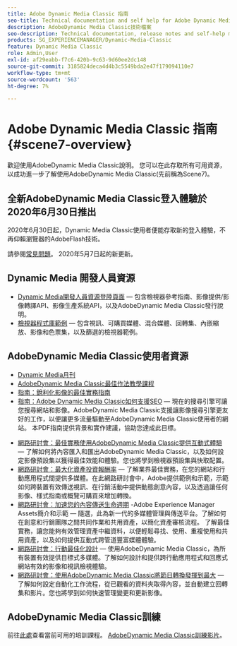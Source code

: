 ```yaml
---
title: Adobe Dynamic Media Classic 指南
seo-title: Technical documentation and self help for Adobe Dynamic Media Classic
description: AdobeDynamic Media Classic技術檔案
seo-description: Technical documentation, release notes and self-help materials for Adobe Dynamic Media Classic, formerly Scene 7
products: SG_EXPERIENCEMANAGER/Dynamic-Media-Classic
feature: Dynamic Media Classic
role: Admin,User
exl-id: af29eabb-f7c6-420b-9c63-9d60ee2dc148
source-git-commit: 3185824deca4d4b3c5549bda2e47f179094110e7
workflow-type: tm+mt
source-wordcount: '563'
ht-degree: 7%

---
```


# Adobe Dynamic Media Classic 指南 {#scene7-overview}

歡迎使用AdobeDynamic Media Classic說明。 您可以在此存取所有可用資源，以成功進一步了解使用AdobeDynamic Media Classic(先前稱為Scene7)。

## 全新AdobeDynamic Media Classic登入體驗於2020年6月30日推出

2020年6月30日起，Dynamic Media Classic使用者便能存取新的登入體驗，不再仰賴瀏覽器的AdobeFlash技術。

請參閱[常見問題](new-ui-2020.md)。 2020年5月7日起的新更新。

## Dynamic Media 開發人員資源

* [Dynamic Media開發人員資源登陸頁面](https://experienceleague.adobe.com/docs/dynamic-media-developer-resources.html)  — 包含檢視器參考指南、影像提供/影像轉譯API、影像生產系統API，以及AdobeDynamic Media Classic發行說明。
* [檢視器程式庫範例](https://landing.adobe.com/tw/na/dynamic-media/ctir-2755/live-demos.html)  — 包含視訊、可購買媒體、混合媒體、回轉集、內嵌縮放、影像和色票集，以及篩選的檢視器範例。

## AdobeDynamic Media Classic使用者資源

* [Dynamic Media月刊](dynamic-media-newsletter.md)
* [AdobeDynamic Media Classic最佳作法教學課程](https://experienceleague.adobe.com/docs/experience-manager-learn/dynamic-media-classic-tutorial/overview.html)
* [指南：銳利化影像的最佳實務指南](/help/assets/s7_sharpening_images.pdf)
* [指南：Adobe Dynamic Media Classic如何支援SEO](/help/assets/s7_seo.pdf)  — 現在的搜尋引擎可讓您搜尋網站和影像。AdobeDynamic Media Classic支援讓影像搜尋引擎更友好的工作，以便讓更多流量驅動至AdobeDynamic Media Classic使用者的網站。 本PDF指南提供背景和實作建議，協助您達成此目標。
<!-- * [Webinar: Best Practices for Responsive Design](http://offers.adobe.com/en/na/marketing/landings/_40458_responsive_design_live_on_demand_webinar.html) - Learn practical tips on how to improve your mobile strategy. See real-world examples of responsive design in action. Create one master asset that works across multiple devices and increase mobile performance by dynamically changing the resolution of images or the orientation of images for portrait or landscape displays. Learn how to also dynamically crop, scale, or resize images. -->
* [網路研討會：最佳實務使用AdobeDynamic Media Classic提供互動式體驗](https://seminars.adobeconnect.com/p7wb8ej3u6d/)  — 了解如何將內容匯入和匯出AdobeDynamic Media Classic，以及如何設定影像預設集以獲得最佳效能和體驗。您也將學到檢視器預設集與快取配置。
* [網路研討會：最大化資產投資報酬率](https://adobecustomersuccess.adobeconnect.com/p5ar3hfrrec/?launcher=false&amp;fcsContent=true&amp;pbMode=normal&amp;proto=true)  — 了解業界最佳實務，在您的網站和行動應用程式間提供多媒體。在此網路研討會中，Adobe提供範例和示範，示範如何跨裝置有效傳送視訊、在行銷活動中提供動態創意內容，以及透過讓任何影像、樣式指南或概覽可購買來增加轉換。
* [網路研討會：加速您的內容傳送生命週期](https://adobecustomersuccess.adobeconnect.com/p88ducm9pqv/)  -Adobe Experience Manager Assets簡介和示範 — 隨選，此為新一代的多媒體管理與傳送平台。了解如何在創意和行銷團隊之間共同作業和共用資產，以簡化資產審核流程。 了解最佳實務，讓您能夠有效管理資產中繼資料，以便輕鬆尋找、使用、重複使用和共用資產，以及如何提供互動式跨管道豐富媒體體驗。
* [網路研討會：行動最佳化設計](https://adobecustomersuccess.adobeconnect.com/p6oqd3wydif/?launcher=false&amp;fcsContent=true&amp;pbMode=normal&amp;proto=true)  — 使用AdobeDynamic Media Classic，為所有裝置有效提供目標式多媒體。了解如何設計和提供跨行動應用程式和回應式網站有效的影像和視訊檢視體驗。
* [網路研討會：使用AdobeDynamic Media Classic將節日轉換發揮到最大](https://adobecustomersuccess.adobeconnect.com/p32n1yr85c9/?proto=true)  — 了解如何設定自動化工作流程，從已觀看的資料夾取得內容，並自動建立回轉集和影片。您也將學到如何快速管理變更和更新影像。

## AdobeDynamic Media Classic訓練

前往[此處](https://learning.adobe.com/catalog.html#product=adobe-scene7)查看當前可用的培訓課程。
[AdobeDynamic Media Classic訓練影片](/help/training-videos.md)。
